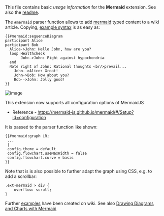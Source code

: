 This file contains basic *usage information* for the **Mermaid** extension. See also the [readme].

The `#mermaid` parser function allows to add [mermaid][mermaid] typed content to a wiki article. Copying,
[example syntax][examplemjs] is as easy as:

```
{{#mermaid:sequenceDiagram
participant Alice
participant Bob
  Alice->John: Hello John, how are you?
  loop Healthcheck
       John->John: Fight against hypochondria
  end
  Note right of John: Rational thoughts <br/>prevail...
    John-->Alice: Great!
    John->Bob: How about you?
    Bob-->John: Jolly good!
}}
```
![image](https://user-images.githubusercontent.com/1245473/34535703-14a32100-f106-11e7-9201-ea90a6286c58.png)

This extension now supports all configuration options of MermaidJS

* Reference - https://mermaid-js.github.io/mermaid/#/Setup?id=configuration

It is passed to the parser function like shown:
```
{{#mermaid:graph LR;
 ...
 |
 config.theme = default
 config.flowchart.useMaxWidth = false
 config.flowchart.curve = basis
}}
```
Note that is is also possible to further adapt the graph using CSS, e.g. to add a scrollbar:

```
.ext-mermaid > div {
	overflow: scroll;
}
```

Further [examples][examplesmw] have been created on wiki. See also [Drawing Diagrams and Charts with Mermaid](https://www.pro.wiki/help/draw-mermaid-diagrams-charts-in-mediawiki)


[readme]: https://github.com/SemanticMediaWiki/Mermaid/blob/master/README.md
[mermaid]: https://github.com/knsv/mermaid
[examplemjs]: https://mermaidjs.github.io/
[examplesmw]: https://sandbox.semantic-mediawiki.org/wiki/Mermaid
